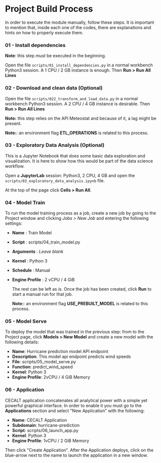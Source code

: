 # Project Build Process

In order to execute the module manually, follow these steps. It is important to mention that, inside each one of the codes, there are explanations and hints on how to properly execute them.


### 01 - Install dependencies

**Note**: this step *must* be executed in the beginning.

Open the file `scripts/01_install_dependencies.py` in a normal workbench Python3 session. A 1 CPU / 2 GB instance is enough. Then **Run > Run All Lines**


### 02 - Download and clean data (Optional)

Open the file `scripts/022_transform_and_load_data.py` in a normal workbench Python3 session. A 2 CPU / 4 GB instance is desirable. Then **Run > Run All Lines**

**Note:** this step relies on the API Meteostat and because of it, a lag might be present.

**Note:**: an environment flag **ETL_OPERATIONS** is related to this process.


### 03 - Exploratory Data Analysis (Optional)

This is a Jupyter Notebook that does some basic data exploration and visualization. It is here to show how this would be part of the data science workflow.

Open a **JupyterLab** session: Python3, 2 CPU, 4 GB and open the `scripts/03_exploratory_data_analysis.ipynb` file. 

At the top of the page click **Cells > Run All**.


### 04 - Model Train

To run the model training process as a job, create a new job by going to the Project window and clicking _Jobs > New Job_ and entering the following settings:

* **Name** : Train Model
* **Script** : scripts/04_train_model.py
* **Arguments** : _Leave blank_
* **Kernel** : Python 3
* **Schedule** : Manual
* **Engine Profile** : 2 vCPU / 4 GiB

  The rest can be left as is. Once the job has been created, click **Run** to start a manual run for that job.

  **Note:**: an environment flag **USE_PREBUILT_MODEL** is related to this process.


### 05 - Model Serve

To deploy the model that was trained in the previous step: from  to the Project page, click **Models > New Model** and create a new model with the following details:

* **Name**: Hurricane prediction model API endpoint
* **Description**: This model api endpoint predicts wind speeds
* **File**: scripts/05_model_serve.py
* **Function**: predict_wind_speed
* **Kernel**: Python 3
* **Engine Profile**: 2vCPU / 4 GiB Memory


### 06 - Application

CECALT application concatenates all analytical power with a simple yet powerful graphical interface. In order to enable it you must go to the **Applications** section and select "New Application" with the following:

* **Name**:  CECALT Application
* **Subdomain**: hurricane-prediction
* **Script**: scripts/06_launch_app.py
* **Kernel**: Python 3
* **Engine Profile**: 1vCPU / 2 GiB Memory

Then click "Create Application". After the Application deploys, click on the blue-arrow next to the name to launch the application in a new window.

